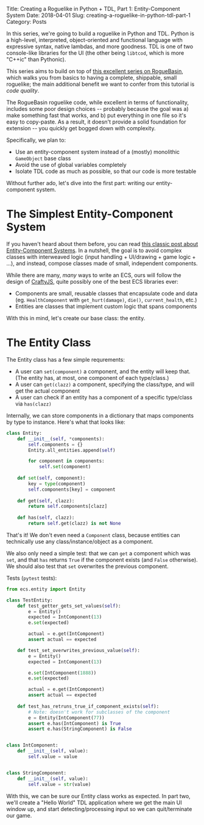 Title: Creating a Roguelike in Python + TDL, Part 1: Entity-Component System
Date: 2018-04-01
Slug: creating-a-roguelike-in-python-tdl-part-1
Category: Posts

In this series, we're going to build a roguelike in Python and TDL. Python is a high-level, interpreted, object-oriented and functional language with expressive syntax, native lambdas, and more goodness. TDL is one of two console-like libraries for the UI (the other being `libtcod`, which is more "C++ic" than Pythonic).

This series aims to build on top of [this excellent series on RogueBasin](http://www.roguebasin.com/index.php?title=Roguelike_Tutorial,_using_python3%2Btdl), which walks you from basics to having a complete, shippable, small roguelike; the main additional benefit we want to confer from this tutorial is *code quality*.

The RogueBasin roguelike code, while excellent in terms of functionality, includes some poor design choices -- probably because the goal was a) make something fast that works, and b) put everything in one file so it's easy to copy-paste. As a result, it doesn't provide a solid foundation for extension -- you quickly get bogged down with complexity.

Specifically, we plan to:

- Use an entity-component system instead of a (mostly) monolithic `GameObject` base class
- Avoid the use of global variables completely
- Isolate TDL code as much as possible, so that our code is more testable

Without further ado, let's dive into the first part: writing our entity-component system.

# The Simplest Entity-Component System

If you haven't heard about them before, you can read [this classic post about Entity-Component Systems](http://cowboyprogramming.com/2007/01/05/evolve-your-heirachy/). In a nutshell, the goal is to avoid complex classes with interweaved logic (input handling + UI/drawing + game logic + ...), and instead, compose classes made of small, independent components.

While there are many, *many* ways to write an ECS, ours will follow the design of [CraftyJS](http://craftyjs.com), quite possibly one of the best ECS libraries ever:

- Components are small, reusable classes that encapsulate code and data (eg. `HealthComponent` with `get_hurt(damage)`, `die()`, `current_health`, etc.)
- Entities are classes that implement custom logic that spans components

With this in mind, let's create our base class: the entity.

# The Entity Class

The Entity class has a few simple requrements:

- A user can `set(component)` a component, and the entity will keep that. (The entity has, at most, one component of each type/class.)
- A user can `get(clazz)` a component, specifying the class/type, and will get the actual component
- A user can check if an entity has a component of a specific type/class via `has(clazz)`

Internally, we can store components in a dictionary that maps components by type to instance.  Here's what that looks like:

```Python
class Entity:
    def __init__(self, *components):
        self.components = {}
        Entity.all_entities.append(self)

        for component in components:
            self.set(component)
    
    def set(self, component):
        key = type(component)
        self.components[key] = component
    
    def get(self, clazz):
        return self.components[clazz]
    
    def has(self, clazz):
        return self.get(clazz) is not None

```

That's it! We don't even need a `Component` class, because entities can technically use any class/instance/object as a component.

We also only need a simple test: that we can `get` a component which was `set`, and that `has` returns `True` if the component exists (and `False` otherwise). We should also test that `set` overwrites the previous component. 

Tests (`pytest` tests):

```Python
from ecs.entity import Entity

class TestEntity:
    def test_getter_gets_set_values(self):
        e = Entity()
        expected = IntComponent(13)
        e.set(expected)

        actual = e.get(IntComponent)
        assert actual == expected

    def test_set_overwrites_previous_value(self):
        e = Entity()
        expected = IntComponent(13)

        e.set(IntComponent(1888))
        e.set(expected)

        actual = e.get(IntComponent)
        assert actual == expected
    
    def test_has_retruns_true_if_component_exists(self):
        # Note: doesn't work for subclasses of the component
        e = Entity(IntComponent(77))
        assert e.has(IntComponent) is True
        assert e.has(StringComponent) is False


class IntComponent:
    def __init__(self, value):
        self.value = value


class StringComponent:
    def __init__(self, value):
        self.value = str(value)
```

With this, we can be sure our Entity class works as expected. In part two, we'll create a "Hello World" TDL application where we get the main UI window up, and start detecting/processing input so we can quit/terminate our game.